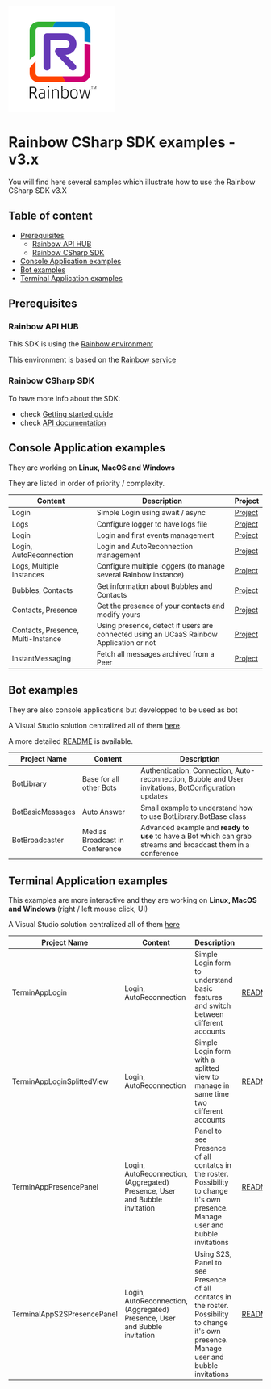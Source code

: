 ![Rainbow](../logo_rainbow.png)
 
# Rainbow CSharp SDK examples - v3.x

You will find here several samples which illustrate how to use the Rainbow CSharp SDK v3.X


## Table of content

- [Prerequisites](#Prerequisites)
    - [Rainbow API HUB](#RainbowAPIHUB)
    - [Rainbow CSharp SDK](#RainbowCSharpSDK)
- [Console Application examples](#ConsoleApplicationexamples)
- [Bot examples](#Botexamples)
- [Terminal Application examples](#TerminalApplicationexamples)

<a name="Prerequisites"></a>
## Prerequisites

<a name="RainbowAPIHUB"></a>
### Rainbow API HUB

This SDK is using the [Rainbow environment](https://developers.openrainbow.com/)
 
This environment is based on the [Rainbow service](https://www.openrainbow.com/) 

<a name="RainbowCSharpSDK"></a>
### Rainbow CSharp SDK

To have more info about the SDK:
- check [Getting started guide](https://developers.openrainbow.com/doc/sdk/csharp/core/lts/guides/001_getting_started)
- check [API documentation](https://developers.openrainbow.com/doc/sdk/csharp/core/lts/api/Rainbow.Application)

<a name="ConsoleApplicationexamples"></a>
## Console Application examples

They are working on **Linux, MacOS and Windows**

They are listed in order of priority / complexity.

| Content | Description | Project |
| --- | --- | --- |
| Login | Simple Login using await / async | [Project](./ConsoleApp/Login%20simple) |
| Logs | Configure logger to have logs file | [Project](./ConsoleApp/Configure%20logger) | 
| Login | Login and first events management | [Project](./ConsoleApp/Login%20and%20events) |
| Login, AutoReconnection | Login and AutoReconnection management | [Project](./ConsoleApp/Login%20and%20autoreconnection) |
| Logs, Multiple Instances | Configure multiple loggers (to manage several Rainbow instance) | [Project](./ConsoleApp/Configure%20multiple%20loggers) |
| Bubbles, Contacts | Get information about Bubbles and Contacts | [Project](./ConsoleApp/Get%20basic%20contacts%20and%20bubbles%20info) |
| Contacts, Presence | Get the presence of your contacts and modify yours | [Project](./ConsoleApp/Get%20and%20set%20presence) |
| Contacts, Presence, Multi-Instance | Using presence, detect if users are connected using an UCaaS Rainbow Application or not | [Project](./ConsoleApp/Detect%20UCaaS%20connection) |
| InstantMessaging | Fetch all messages archived from a Peer | [Project](./ConsoleApp/Fetch%20messages%20from%20peer) |

<a name="Botexamples"></a>
## Bot examples

They are also console applications but developped to be used as bot

A Visual Studio solution centralized all of them [here](./Bot/).

A more detailed [README](./Bot/README.md) is available.

| Project Name | Content | Description |
| --- | --- | --- |
| BotLibrary | Base for all other Bots | Authentication, Connection,  Auto-reconnection, Bubble and User invitations, BotConfiguration updates |
| BotBasicMessages | Auto Answer | Small example to understand how to use BotLibrary.BotBase class |
| BotBroadcaster | Medias Broadcast in Conference | Advanced example and **ready to use** to have a Bot which can grab streams and broadcast them in a conference | 

<a name="TerminalApplicationexamples"></a>
## Terminal Application examples

This examples are more interactive and they are working on **Linux, MacOS and Windows** (right / left mouse click, UI)

A Visual Studio solution centralized all of them [here](./TerminalApp/)

| Project Name | Content | Description | |
| --- | --- | --- | --- |
| TerminAppLogin | Login, AutoReconnection | Simple Login form to understand basic features and switch between different accounts  | [README](./TerminalApp/TerminalAppLogin/README.md) |
| TerminAppLoginSplittedView | Login, AutoReconnection | Simple Login form with a splitted view to manage in same time two different accounts | [README](./TerminalApp/TerminalAppLoginSplittedView/README.md) |
| TerminAppPresencePanel | Login, AutoReconnection, (Aggregated) Presence, User and Bubble invitation | Panel to see Presence of all contatcs in the roster. Possibility to change it's own presence. Manage user and bubble invitations | [README](./TerminalApp/TerminalAppPresencePanel/README.md) | 
| TerminalAppS2SPresencePanel | Login, AutoReconnection, (Aggregated) Presence, User and Bubble invitation | Using S2S, Panel to see Presence of all contatcs in the roster. Possibility to change it's own presence. Manage user and bubble invitations | [README](./TerminalApp/TerminalAppS2SPresencePanel/README.md) | 


